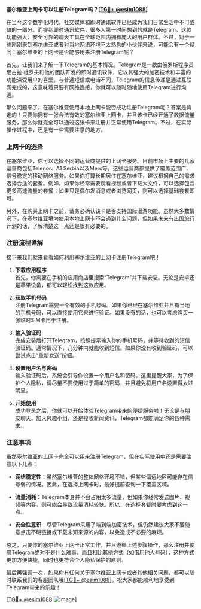 **塞尔维亚上网卡可以注册Telegram吗？[[TG💪+ @esim1088](https://t.me/s/esim1088)]**

在当今这个数字化时代，社交媒体和即时通讯软件已经成为我们日常生活中不可或缺的一部分。而提到即时通讯软件，很多人第一时间想到的就是Telegram。这款功能强大、安全可靠的聊天工具在全球范围内拥有庞大的用户群体。不过，对于一些刚刚来到塞尔维亚或者对当地网络环境不太熟悉的小伙伴来说，可能会有一个疑问：塞尔维亚的上网卡是否能够用来注册Telegram呢？

首先，让我们来了解一下Telegram的基本情况。Telegram是一款由俄罗斯程序员尼古拉·杜罗夫和他的团队开发的即时通讯软件，它以其强大的加密技术和丰富的功能深受用户的喜爱。与普通短信或电话不同，Telegram的信息传递是通过互联网完成的，这意味着只要有网络连接，你就可以随时随地使用Telegram进行沟通。

那么问题来了，在塞尔维亚使用本地上网卡能否成功注册Telegram呢？答案是肯定的！只要你拥有一张合法有效的塞尔维亚上网卡，并且该卡已经开通了数据流量服务，那么你就完全可以通过这张卡来注册并正常使用Telegram。不过，在实际操作过程中，还是有一些需要注意的地方。

### 上网卡的选择

在塞尔维亚，你可以选择不同的运营商提供的上网卡服务。目前市场上主要的几家运营商包括Telenor、A1 Serbia以及Mero等。这些运营商都提供了覆盖范围广、信号稳定的移动网络服务。如果你打算长期居住在塞尔维亚，建议根据自己的需求选择合适的套餐。例如，如果你经常需要观看视频或者下载大文件，可以选择包含更多高速流量的套餐；如果只是偶尔发消息或者浏览网页，则可以选择基础套餐即可。

另外，在购买上网卡之前，请务必确认该卡是否支持国际漫游功能。虽然大多数情况下，在塞尔维亚境内使用本地上网卡不会遇到什么问题，但如果未来有出国旅行计划的话，了解清楚这一点还是很有必要的。

### 注册流程详解

接下来我们就来看看如何利用塞尔维亚的上网卡注册Telegram吧！

1. **下载应用程序**  
   首先，你需要在手机的应用商店里搜索“Telegram”并下载安装。无论是安卓还是苹果设备，都可以轻松找到这款应用。

2. **获取手机号码**  
   注册Telegram需要一个有效的手机号码。如果你已经在塞尔维亚并且有当地的手机号码，可以直接使用它来进行验证。如果没有的话，也可以考虑购买一张临时SIM卡用于注册。

3. **输入验证码**  
   完成安装后打开Telegram，按照提示输入你的手机号码，并等待收到的短信验证码。通常情况下，几分钟内就能收到短信。如果你没有收到验证码，可以尝试点击“重新发送”按钮。

4. **设置用户名与密码**  
   输入验证码后，系统会引导你设置一个用户名和密码。这里提醒大家，为了保护个人隐私，请尽量不要使用过于简单的密码，并且避免将用户名设置得太过明显。

5. **开始使用**  
   成功登录之后，你就可以开始体验Telegram带来的便捷服务啦！无论是与朋友聊天、加入兴趣小组，还是接收新闻资讯，Telegram都能满足你的各种需求。

### 注意事项

虽然塞尔维亚的上网卡完全可以用来注册Telegram，但在实际使用中还是需要注意以下几点：

- **网络稳定性**：虽然塞尔维亚的整体网络环境不错，但某些偏远地区可能存在信号弱的情况。因此，在选择上网卡时，最好提前查询一下覆盖区域。
  
- **流量消耗**：Telegram本身并不会占用太多流量，但如果你经常发送图片、视频等内容，则可能会导致流量消耗较快。所以，在选择套餐时要考虑到这一点。

- **安全性意识**：尽管Telegram采用了端到端加密技术，但仍然建议大家不要随意点击不明链接或下载未知来源的内容，以免造成不必要的麻烦。

总之，只要你的塞尔维亚上网卡正常工作，并且遵循上述步骤操作，那么注册并使用Telegram绝对不是什么难事。而且相比其他方式（如借用他人号码），这种方式更加方便快捷，同时也更符合个人隐私保护的原则。

最后再强调一次，如果你有任何关于塞尔维亚上网卡或者其他相关问题，都可以随时联系我们的客服团队哦[[TG💪+ @esim1088](https://t.me/s/esim1088)]。祝大家都能顺利地享受到Telegram带来的乐趣！

[[TG💪+ @esim1088](https://t.me/s/esim1088) ![Image](https://i.postimg.cc/4NQfJmqS/Snipaste-2025-05-13-00-14-12.png)]